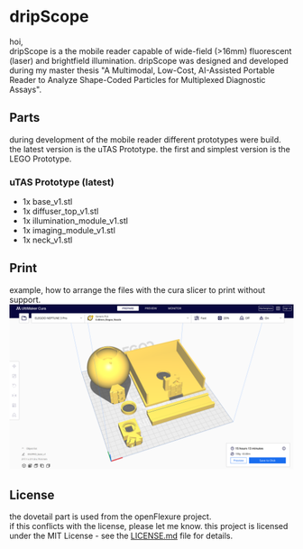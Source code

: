 # dripScope  
hoi,  
dripScope is a the mobile reader capable of wide-field (>16mm) fluorescent (laser) and brightfield illumination. 
dripScope was designed and developed during my master thesis "A Multimodal, Low-Cost, AI-Assisted Portable Reader to Analyze Shape-Coded Particles for Multiplexed Diagnostic Assays".  

## Parts
during development of the mobile reader different prototypes were build.
the latest version is the uTAS Prototype.
the first and simplest version is the LEGO Prototype.

### uTAS Prototype (latest)

- 1x base_v1.stl 
- 1x diffuser_top_v1.stl 
- 1x illumination_module_v1.stl 
- 1x imaging_module_v1.stl 
- 1x neck_v1.stl 



## Print
example, how to arrange the files with the cura slicer to print without support.  
![example, how to arrange the files with the cura slicer to print without support.](cura_example.png?raw=true)



## License
the dovetail part is used from the openFlexure project.  
if this conflicts with the license, please let me know.
this project is licensed under the MIT License - see the [LICENSE.md](LICENSE.md) file for details.
